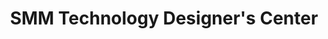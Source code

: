 ---
title: "SMM Technology Designer's Center"
url: /manila/smm-technology-designers-center-teodora-alonzo/
shop: hardware
---